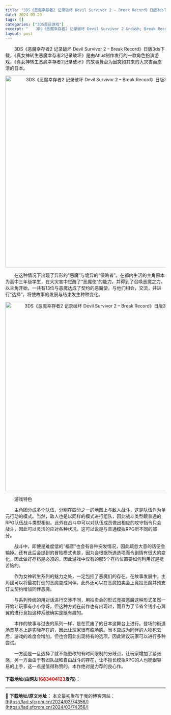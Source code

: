 ```yaml
---
title: "3DS《恶魔幸存者2 记录破坏 Devil Survivor 2 – Break Record》日版3ds下载"
date: 2024-03-29
tags: []
categories: ["3DS英日游戏"]
excerpt: "　　3DS《恶魔幸存者2 记录破坏 Devil Survivor 2 &ndash; Break Record》日版3ds下载，《真女神转生恶魔幸存者2记录破坏》是由Atlus制作发行的一款角色扮演游戏，《真女神转生恶魔幸存者2记录破坏》的故事舞台为因突如其来的大灾害而崩溃的日本。 　　在这种情况下&hellip;"
layout: post
---
```


 <p>　　3DS《恶魔幸存者2 记录破坏 Devil Survivor 2 &ndash; Break Record》日版3ds下载，《真女神转生恶魔幸存者2记录破坏》是由Atlus制作发行的一款角色扮演游戏，《真女神转生恶魔幸存者2记录破坏》的故事舞台为因突如其来的大灾害而崩溃的日本。</p> <p align="center"><img align="" border="0" src="https://lad.sfcrom.cn/wp-content/uploads/2024/03/20240329_66062d5696c2f.png" width="601" alt="3DS《恶魔幸存者2 记录破坏 Devil Survivor 2 – Break Record》日版3ds下载" /></p> <p>　　在这种情况下出现了异形的&ldquo;恶魔&rdquo;与诡异的&ldquo;侵略者&rdquo;。在都内生活的主角原本为高中三年级学生，在大灾害中觉醒了&ldquo;恶魔使&rdquo;的能力，并得到了召唤恶魔之力。以主角开始，一共有13位与恶魔达成了契约的恶魔使。与他们相会，交流，并进行&ldquo;选择&rdquo;，将使故事的发展与结束发生种种变化。</p> <p align="center"><img align="" border="0" src="https://lad.sfcrom.cn/wp-content/uploads/2024/03/20240329_66062d57b1f8a.png" width="593" alt="3DS《恶魔幸存者2 记录破坏 Devil Survivor 2 – Break Record》日版3ds下载" /></p> <p>　　游戏特色</p> <p>　　主角团分成多个队伍，分别在四分之一的地图上与敌人战斗，这是队伍作为单元行动的模式。当然，敌人也是以同样的模式进行组队，因此战斗类型跟普通的RPG队伍战斗类型相似。此外在战斗中可以对队伍成员做出相应的攻守指令只会战斗，因此可以灵活的应对各种状况。这可以说是与普通模拟RPG所不同的部分。</p> <p>　　战斗中，即使是难度低的&ldquo;福音&rdquo;也会有各种突发情况，因此疏忽大意的话便会输掉。还有此后会提到的冒险模式也是，因为会根据所选选项而令剧情有很大的变化，因此做好存档是必须的。因此游戏中仅有的那5个存档位置要如何利用好是挺苦恼的。</p> <p>　　作为女神转生系列的魅力之处，一定包括了恶魔们的存在。在故事发展中，主角团可以将最初打倒的恶魔变成同伴，此外还可以在恶魔拍卖会上竞投恶魔并预支订立契约增加同伴恶魔。</p> <p>　　与系列传统的用对话进行交涉不同，用拍卖会的形式竞投恶魔这种形式虽然一开始让玩家有小小惊讶，但这种方式在前作也有出现过，而且为了节省金钱小心翼翼的进行竞投这种系统确实是挺有趣的。</p> <p>　　本作的故事与过去的系列一样，是在荒废了的日本这舞台上进行。登场的街道场景基本上是实际存在的，因此让玩家很有临场感。当本应成为同伴的人物死去后，游戏的难度会增加，但也会因此出现特有的选项，因此建议玩家可以进行多种尝试。</p> <p>　　一方面是一旦选择了就不能更改的有时间限制的分歧点，让玩家增加了紧张感，另一方面由于有团队战和自由战斗的存在，让不擅长模拟RPG的人也能很容易的上手，这一点是值得称赞的。本作绝对是力荐的良心作。</p> <p><h4>下载地址(由网友<font color="red">1683404123</font>发布)：</h4></p> 

---
📖 **下载地址/原文地址：** 本文最初发布于我的博客网站：[https://lad.sfcrom.cn/2024/03/74356/](https://lad.sfcrom.cn/2024/03/74356/)
